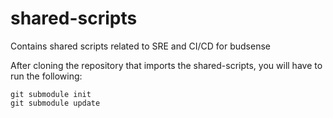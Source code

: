 # shared-scripts
Contains shared scripts related to SRE and CI/CD for budsense

After cloning the repository that imports the shared-scripts, you will have to run the following:

```
git submodule init
git submodule update
```
